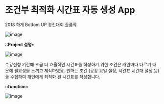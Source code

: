 # 조건부 최적화 시간표 자동 생성 App
2018 하계 Bottom UP 경진대회 출품작

![image](https://user-images.githubusercontent.com/44183221/86326980-72223600-bc7d-11ea-804b-4610b81b5bac.png)

<b>::Project 설명::</b>

![image](https://user-images.githubusercontent.com/44183221/86327968-122c8f00-bc7f-11ea-9720-084ee2ac1e2b.png)

수강신청 기간에 조금 더 효율적인 시간표를 작성하기 위한 조건은 개인마다 다르기 때문에 필요성을 느끼고 제작하였음.
원하는 조건 (공강 요일 설정, 시간표 시간대 설정 등)을 수집하여 개인에게 최적화 된 시간표를 작성합니다. 

<b>::function::</b>

![image](https://user-images.githubusercontent.com/44183221/86327793-c843a900-bc7e-11ea-9560-59e19ca4bc53.png)
